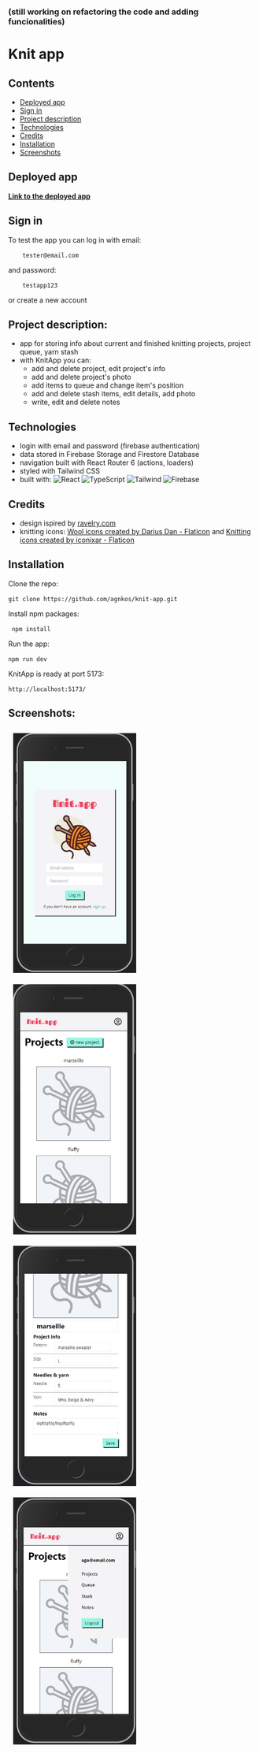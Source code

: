 ### (still working on refactoring the code and adding funcionalities)

# Knit app

## Contents
* [Deployed app](#deployed-app)
* [Sign in](#sign-in)
* [Project description](#project-description)
* [Technologies](#technologies)
* [Credits](#credits)
* [Installation](#installation)
* [Screenshots](#screenshots)

## Deployed app
<b> [Link to the deployed app](https://knit-app.netlify.app/) </b> <br>

## Sign in
To test the app you can log in with email: 

        tester@email.com 
        
and password:

        testapp123 

or create a new account

## Project description:
- app for storing info about current and finished knitting projects, project queue, yarn stash
- with KnitApp you can:
     - add and delete project, edit project's info
     - add and delete project's photo
     - add items to queue and change item's position
     - add and delete stash items, edit details, add photo
     - write, edit and delete notes

## Technologies
- login with email and password (firebase authentication)
- data stored in Firebase Storage and Firestore Database
- navigation built with React Router 6 (actions, loaders)
- styled with Tailwind CSS
- built with: 
![React](https://img.shields.io/badge/react-%2320232a.svg?style=for-the-badge&logo=react&logoColor=%2361DAFB)
![TypeScript](https://img.shields.io/badge/TypeScript-007ACC?style=for-the-badge&logo=typescript&logoColor=white)
![Tailwind](https://img.shields.io/badge/Tailwind_CSS-38B2AC?style=for-the-badge&logo=tailwind-css&logoColor=white)
![Firebase](https://img.shields.io/badge/firebase-ffca28?style=for-the-badge&logo=firebase&logoColor=black)

## Credits
- design ispired by [ravelry.com](https://www.ravelry.com/)
- knitting icons: <a href="https://www.flaticon.com/free-icons/wool" title="wool icons">Wool icons created by Darius Dan - Flaticon</a> and <a href="https://www.flaticon.com/free-icons/knitting" title="knitting icons">Knitting icons created by iconixar - Flaticon</a>

## Installation

Clone the repo:

    git clone https://github.com/agnkos/knit-app.git

Install npm packages:

     npm install

Run the app:

    npm run dev

KnitApp is ready at port 5173:

    http://localhost:5173/
  

## Screenshots:

<img src='./public/Screenshot1.jpg' alt="app screenshot" title="app screenshot" style='width: 250px; margin: 10px;'> 
<img src='./public/Screenshot2.jpg' alt="app screenshot" title="app screenshot" style='width: 250px; margin: 10px;'> 
<img src='./public/Screenshot3.jpg' alt="app screenshot" title="app screenshot" style='width: 250px; margin: 10px;'> 
<img src='./public/Screenshot4.jpg' alt="app screenshot" title="app screenshot" style='width: 250px; margin: 10px;'> 
